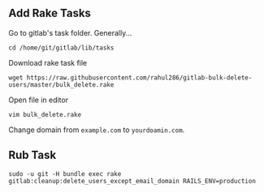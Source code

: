 ## Add Rake Tasks

Go to gitlab's task folder. Generally...

```
cd /home/git/gitlab/lib/tasks
```

Download rake task file

```
wget https://raw.githubusercontent.com/rahul286/gitlab-bulk-delete-users/master/bulk_delete.rake
```

Open file in editor

```
vim bulk_delete.rake
```

Change domain from `example.com` to `yourdoamin.com`.


## Rub Task

```
sudo -u git -H bundle exec rake gitlab:cleanup:delete_users_except_email_domain RAILS_ENV=production
```
